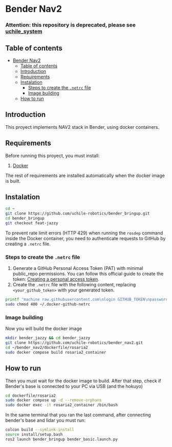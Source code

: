 # Bender Nav2
### Attention: this repository is deprecated, please see [uchile_system](https://github.com/uchile-robotics/uchile_system)
## Table of contents
- [Bender Nav2](#bender-nav2)
  - [Table of contents](#table-of-contents)
  - [Introduction](#introduction)
  - [Requirements](#requirements)
  - [Instalation](#instalation)
    - [Steps to create the `.netrc` file](#steps-to-create-the-netrc-file)
    - [Image building](#image-building)
  - [How to run](#how-to-run)
  
## Introduction

This proyect implements NAV2 stack in Bender, using docker containers.

## Requirements

Before running this proyect, you must install:

1. [Docker](https://docs.docker.com/engine/install/)

The rest of requirements are installed automatically when the docker image is built.

## Instalation


```bash
cd ~
git clone https://github.com/uchile-robotics/bender_bringup.git
cd bender_bringup
git checkout feat-jazzy
```
To prevent rate limit errors (HTTP 429) when running the `rosdep` command inside the Docker container, you need to authenticate requests to GitHub by creating a `.netrc` file.

### Steps to create the `.netrc` file

1. Generate a GitHub Personal Access Token (PAT) with minimal public_repo permissions. You can follow this official guide to create the token: [Creating a personal access token](https://docs.github.com/es/authentication/keeping-your-account-and-data-secure/managing-your-personal-access-tokens#creating-a-personal-access-token-classic).
2. Create the `.netrc` file with the following content, replacing `<your_github_token>` with your generated token.


```bash
printf "machine raw.githubusercontent.com\nlogin GITHUB_TOKEN\npassword <your_github_token>" > ~/.docker-github-netrc
sudo chmod 400 ~/.docker-github-netrc
```

### Image building
Now you will build the docker image

```bash
mkdir bender_jazzy && cd bender_jazzy
git clone https://github.com/uchile-robotics/bender_nav2.git
cd ~/bender_nav2/dockerfile/rosaria2
sudo docker compose build rosaria2_container
```
## How to run

Then you must wait for the docker image to build. After that step, check if Bender's base is connected to your PC via USB (and the hokuyo)

```bash
cd dockerfile/rosaria2
sudo docker compose up -d --remove-orphans
sudo docker exec -it rosaria2_container /bin/bash
```

In the same terminal that you ran the last command, after connecting bender's base and lidar you must run:

```bash
colcon build --symlink-install
source install/setup.bash
ros2 launch bender_bringup bender_basic.launch.py

```



